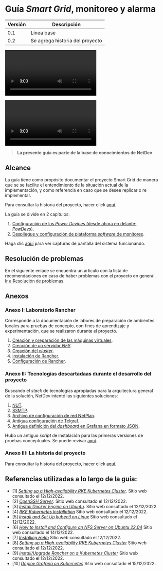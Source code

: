 # Guía _Smart Grid_, monitoreo y alarma

| Versión | Descripción                     |
| ------- | ------------------------------- |
| 0.1     | Línea base                      |
| 0.2     | Se agrega historia del proyecto |

![Bienvenido](imgs/video_muestra_rancher_grafana.mp4)

<video src="imgs/video_muestra_rancher_grafana.mp4" controls="controls" style="max-width: 730px;">
</video>

> **La presente guía es parte de la base de conocimientos de NetDev**

## Alcance

La guía tiene como propósito documentar el proyecto Smart Grid de manera que se se facilite el entendimiento de la situación actual de la implementación, y como referencia en caso que se desee replicar o re implementar.

Para consultar la historia del proyecto, hacer click [aquí](/Anexo03_01_Historia.md).

La guía se divide en 2 capítulos:

1.  [Configuración de los _Power Devices_ (desde ahora en delante: _PowDevs_)](/Cap1_PowerDevices.md).
2.  [Despliegue y configuración de plataforma _software_ de monitoreo](/Cap2_01_DespliegueApps.md).

Haga clic [aquí](/Cap2_05_Imagenes.md) para ver capturas de pantalla del sistema funcionando.

## Resolución de problemas

En el siguiente enlace se encuentra un artículo con la lista de recomendaciones en caso de haber problemas con el proyecto en general. [Ir a Resolución de problemas](/ResolucionProblemas.md).

## Anexos

### Anexo I: Laboratorio Rancher

Corresponde a la documentación de labores de preparación de ambientes locales para pruebas de concepto, con fines de aprendizaje y experimentación, que se realizaron durante el proyecto.

1.  [Creación y preparación de las máquinas virtuales](/Anexo01_01_PreparacionMaquinasVirtuales.md).
2.  [Creación de un servidor _NFS_](/Anexo01_02_CreacionNFS.md).
3.  [Creación del _cluster_](/Anexo01_03_CreacionCluster.md).
4.  [Instalación de Rancher](/Anexo01_04_InstalacionRancher.md).
5.  [Configuración de Rancher](/Anexo01_05_ConfiguracionRancher.md).

### Anexo II: Tecnologías descartadaas durante el desarrollo del proyecto

Buscando el _stack_ de tecnologías apropiadas para la arquitectura general de la solución, NetDev intentó las siguientes soluciones:

1. [NUT](/Anexo02_01_NUT.md).
2. [SSMTP](/Anexo02_02_SSMTP.md).
3. [Archivo de configuración de red NetPlan](</configs/(deprecado)red.yml>).
4. [Antigua configuración de Telgraf](</configs/(deprecado)telegraf.conf>).
5. [Antigua definición del _dashboard_ en Grafana en formato JSON](/jsons/dashboard.json).

Hubo un antiguo _script_ de instalación para las primeras versiones de pruebas conceptuales. Se puede revisar [aquí](</scripts/(deprecado)script_instalacion.sh>).

### Anexo III: La historia del proyecto

Para consultar la historia del proyecto, hacer click [aquí](/Anexo03_01_Historia.md).

## Referencias utilizadas a lo largo de la guía:

- [1] [_Setting up a High-availability RKE Kubernetes Cluster_](https://docs.ranchermanager.rancher.io/how-to-guides/new-user-guides/infrastructure-setup/ha-rke1-kubernetes-cluster). Sitio web consultado el 12/12/2022.
- [2] [_OpenSSH Server_](https://ubuntu.com/server/docs/service-openssh). Sitio web consultado el 12/12/2022.
- [3] [_Install Docker Engine on Ubuntu_](https://docs.docker.com/engine/install/ubuntu/). Sitio web consultado el 12/12/2022.
- [4] [_RKE Kubernetes Installation_](https://rancher.com/docs/rke/latest/en/installation/) Sitio web consultado el 12/12/2022.
- [5] [_Install and Set Up kubectl on Linux_](https://kubernetes.io/docs/tasks/tools/install-kubectl-linux/) Sitio web consultado el 12/12/2022.
- [6] [_How to Install and Configure an NFS Server on Ubuntu 22.04_](https://linuxhint.com/install-and-configure-nfs-server-ubuntu-22-04/) Sitio web consultado el 14/12/2022.
- [7] [_Installing Helm_](https://helm.sh/docs/intro/install/) Sitio web consultado el 12/12/2022.
- [8] [_Setting up a High-availability RKE Kubernetes Cluster_](https://docs.ranchermanager.rancher.io/how-to-guides/new-user-guides/kubernetes-cluster-setup/rke1-for-rancher) Sitio web consultado el 12/12/2022.
- [9] [_Install/Upgrade Rancher on a Kubernetes Cluster_](https://docs.ranchermanager.rancher.io/pages-for-subheaders/install-upgrade-on-a-kubernetes-cluster) Sitio web consultado el 12/12/2022.
- [10] [_Deploy Grafana on Kubernetes_](https://grafana.com/docs/grafana/latest/setup-grafana/installation/kubernetes/) Sitio web consultado el 15/12/2022.
